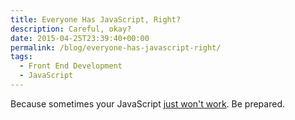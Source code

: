 ```yaml
---
title: Everyone Has JavaScript, Right?
description: Careful, okay?
date: 2015-04-25T23:39:40+00:00
permalink: /blog/everyone-has-javascript-right/
tags:
  - Front End Development
  - JavaScript
---
```


Because sometimes your JavaScript [just won't work](http://kryogenix.org/code/browser/everyonehasjs.html). Be prepared.
